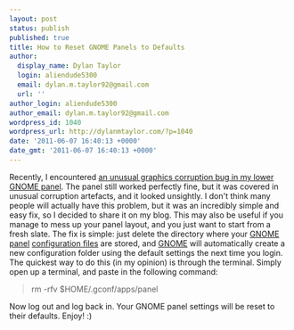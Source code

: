 ```yaml
---
layout: post
status: publish
published: true
title: How to Reset GNOME Panels to Defaults
author:
  display_name: Dylan Taylor
  login: aliendude5300
  email: dylan.m.taylor92@gmail.com
  url: ''
author_login: aliendude5300
author_email: dylan.m.taylor92@gmail.com
wordpress_id: 1040
wordpress_url: http://dylanmtaylor.com/?p=1040
date: '2011-06-07 16:40:13 +0000'
date_gmt: '2011-06-07 16:40:13 +0000'
---
```

<p>Recently, I encountered <a href="http://dylanmtaylor.com/?attachment_id=1041">an unusual graphics corruption bug in my lower<span class="zem_slink"></span> GNOME panel</a>. The panel still worked perfectly fine, but it was covered in unusual corruption artefacts, and it looked unsightly. I don't think many people will actually have this problem, but it was an incredibly simple and easy fix, so I decided to share it on my blog. This may also be useful if you manage to mess up your panel layout, and you just want to start from a fresh slate. The fix is simple: just delete the directory where your <a title="GNOME Panel" rel="homepage" href="http://developer.gnome.org/arch/gnome/corecomponents/panel/">GNOME panel</a> <a class="zem_slink" title="Configuration file" rel="wikipedia" href="http://en.wikipedia.org/wiki/Configuration_file">configuration files</a> are stored, and <a class="zem_slink" title="GNOME" rel="homepage" href="http://www.gnome.org/">GNOME</a> will automatically create a new configuration folder using the default settings the next time you login. The quickest way to do this (in my opinion) is through the terminal. Simply open up a terminal, and paste in the following command:</p>
<blockquote><p>rm -rfv $HOME/.gconf/apps/panel</p></blockquote>
<p>Now log out and log back in. Your GNOME panel settings will be reset to their defaults. Enjoy! :)</p>
<div class="zemanta-pixie" style="margin-top: 10px; height: 15px;"><img class="zemanta-pixie-img" style="border: medium none; float: right;" src="/images/blog/2011/06/pixy16.gif" alt="" /></div>
